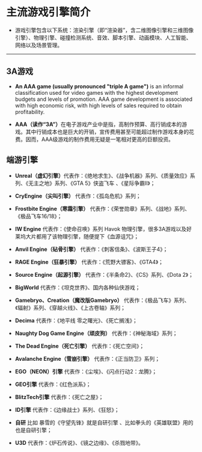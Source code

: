 # 主流游戏引擎简介

  * 游戏引擎包含以下系统：渲染引擎（即“渲染器”，含二维图像引擎和三维图像引擎）、物理引擎、碰撞检测系统、音效、脚本引擎、动画模块、人工智能、网络以及场景管理。

----

## 3A游戏
  * <strong>An AAA game (usually pronounced "triple A game")</strong> is an informal classification used for video games with the highest development budgets and levels of promotion. AAA game development is associated with high economic risk, with high levels of sales required to obtain profitability.

  * <strong>AAA（读作“3A”）</strong>在电子游戏产业中是指，高制作预算、高行销成本的游戏。其中行销成本也是巨大的开销，宣传费用甚至可能超过制作游戏本身的花费。因而，AAA级游戏的制作费用无疑是一笔相对更高的巨额投资。

## 端游引擎
  * <strong>Unreal（虚幻引擎）</strong>代表作：《绝地求生》、《战争机器》系列、《质量效应》系列、《无主之地》系列、《GTA 5》侠盗飞车 、《星际争霸Ⅱ》；

  * <strong>CryEngine（尖叫引擎）</strong> 代表作：《孤岛危机》系列；

  * <strong>Frostbite Engine（寒霜引擎）</strong> 代表作：《荣誉勋章》系列、《战地》系列、 《极品飞车16/18》；

  * <strong>IW Engine</strong> 代表作：《使命召唤》系列 Havok 物理引擎，很多3A游戏以及好莱坞大片都用了该物理引擎，随便提下《血源诅咒》；

  * <strong>Anvil Engine（砧骨引擎）</strong> 代表作：《刺客信条》、《波斯王子4》；

  * <strong>RAGE Engine（狂暴引擎）</strong> 代表作：《荒野大镖客》、《GTA4》；

  * <strong>Source Engine（起源引擎）</strong> 代表作：《半条命2》、《CS》系列、《Dota 2》；

  * <strong>BigWorld</strong> 代表作：《坦克世界》、国内各种仙侠游戏；

  * <strong>Gamebryo、Creation（魔改版Gamebryo）</strong> 代表作：《极品飞车》系列、《辐射》系列、《穿越火线》、《上古卷轴》系列；
  
  * <strong>Decima</strong> 代表作：《地平线 零之曙光》、《死亡搁浅》；

  * <strong>Naughty Dog Game Engine（顽皮狗）</strong> 代表作：《神秘海域》系列；

  * <strong>The Dead Engine（死亡引擎）</strong> 代表作：《死亡空间》；

  * <strong>Avalanche Engine（雪崩引擎）</strong> 代表作：《正当防卫》系列；

  * <strong>EGO（NEON）引擎</strong> 代表作：《尘埃》、《闪点行动2：龙腾》；

  * <strong>GEO引擎</strong> 代表作：《红色派系》；

  * <strong>BlitzTech引擎</strong> 代表作：《死亡之屋》；

  * <strong>ID引擎</strong> 代表作：《边缘战士》系列、《狂怒》；

  * <strong>自研</strong> 比如 暴雪的《守望先锋》就是自研引擎 、比如拳头的《英雄联盟》用的也是自研引擎；

  * <strong>U3D</strong> 代表作：《炉石传说》、《镜之边缘》、《杀戮地带》。
